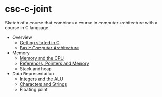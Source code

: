 # csc-c-joint

Sketch of a course that combines a course in computer architecture with a course in C language. 

- Overview
  - [Getting started in C](https://github.com/csc-courses/csc-c-joint/blob/main/hello-world/hello-world.ipynb)
  - [Basic Computer Architecture](https://github.com/csc-courses/csc-c-joint/blob/main/architecture/basic-architecture.ipynb)
- Memory
  - [Memory and the CPU](https://github.com/csc-courses/csc-c-joint/blob/main/bits-and-bytes/bit-bytes-integers.ipynb)
  - [References, Pointers and Memory](https://github.com/csc-courses/csc-c-joint/blob/main/architecture/references-and-pointers.ipynb)
  - Stack and heap
- Data Representation
  - [Integers and the ALU](https://github.com/csc-courses/csc-c-joint/blob/main/integer-representation/integer-representation.ipynb)
  - [Characters and Strings](https://github.com/csc-courses/csc-c-joint/tree/main/character-representation)
  - Floating point
